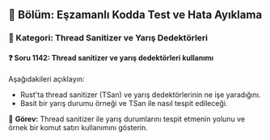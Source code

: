 ## 📘 Bölüm: Eşzamanlı Kodda Test ve Hata Ayıklama  
### 🔹 Kategori: Thread Sanitizer ve Yarış Dedektörleri  
#### ❓ Soru 1142: Thread sanitizer ve yarış dedektörleri kullanımı

Aşağıdakileri açıklayın:

- Rust'ta thread sanitizer (TSan) ve yarış dedektörlerinin ne işe yaradığını.
- Basit bir yarış durumu örneği ve TSan ile nasıl tespit edileceği.

🔧 **Görev:** Thread sanitizer ile yarış durumlarını tespit etmenin yolunu ve örnek bir komut satırı kullanımını gösterin.
